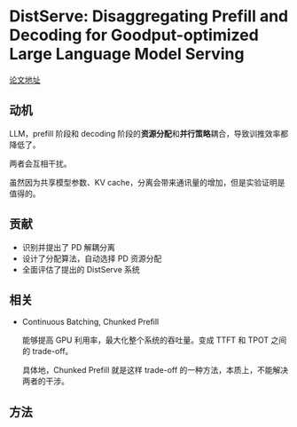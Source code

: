 # DistServe: Disaggregating Prefill and Decoding for Goodput-optimized Large Language Model Serving

[论文地址](https://arxiv.org/abs/2401.09670)

## 动机

LLM，prefill 阶段和 decoding 阶段的**资源分配**和**并行策略**耦合，导致训推效率都降低了。

两者会互相干扰。

虽然因为共享模型参数、KV cache，分离会带来通讯量的增加，但是实验证明是值得的。

## 贡献

-   识别并提出了 PD 解耦分离
-   设计了分配算法，自动选择 PD 资源分配
-   全面评估了提出的 DistServe 系统

## 相关

-   Continuous Batching, Chunked Prefill

    能够提高 GPU 利用率，最大化整个系统的吞吐量。变成 TTFT 和 TPOT 之间的 trade-off。
    
    具体地，Chunked Prefill 就是这样 trade-off 的一种方法，本质上，不能解决两者的干涉。

## 方法





